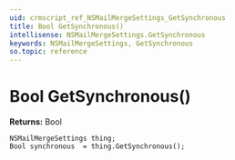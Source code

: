 ```yaml
---
uid: crmscript_ref_NSMailMergeSettings_GetSynchronous
title: Bool GetSynchronous()
intellisense: NSMailMergeSettings.GetSynchronous
keywords: NSMailMergeSettings, GetSynchronous
so.topic: reference
---
```


# Bool GetSynchronous()

**Returns:** Bool

```crmscript
NSMailMergeSettings thing;
Bool synchronous  = thing.GetSynchronous();
```

